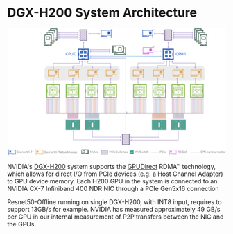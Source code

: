 # DGX-H200 System Architecture

![Architecture Diagram](dgx_h200_diagram.png)

NVIDIA's [DGX-H200](https://www.nvidia.com/en-us/data-center/dgx-h200/) system supports the [GPUDirect](https://developer.nvidia.com/gpudirect) RDMA™ technology, which allows for direct I/O from PCIe devices (e.g. a Host Channel Adapter) to GPU device memory.  Each H200 GPU in the system is connected to an NVIDIA CX-7 Infiniband 400 NDR NIC through a PCIe Gen5x16 connection

Resnet50-Offline running on single DGX-H200, with INT8 input, requires to support 13GB/s for example. NVIDIA has
measured approximately 49 GB/s per GPU in our internal measurement of P2P transfers between the NIC and the GPUs.
